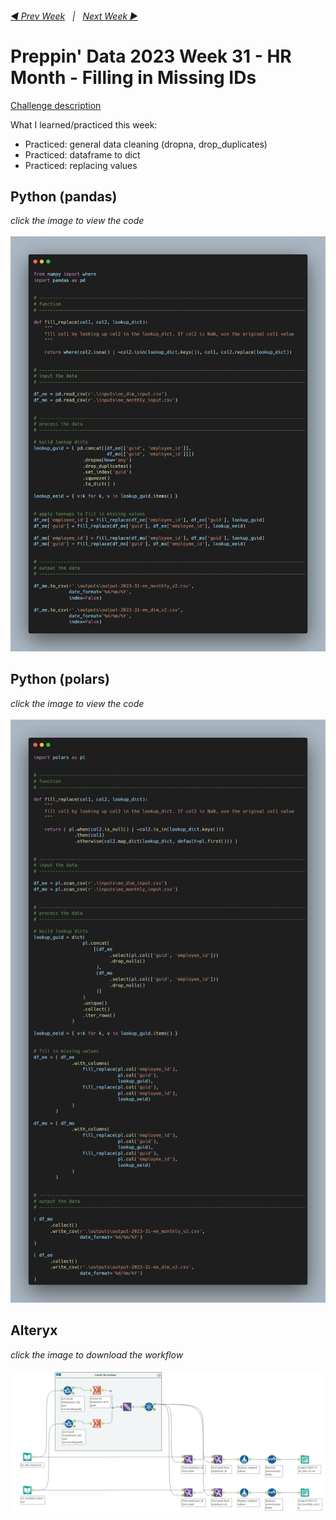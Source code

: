 <h6><a href="..\preppin-data-2023-30\README.md">◀  Prev Week</a>&nbsp;&nbsp;&nbsp;|&nbsp;&nbsp;&nbsp;<a href="..\preppin-data-2023-32\README.md">Next Week  ▶</a></h6>

# Preppin' Data 2023 Week 31 - HR Month - Filling in Missing IDs

[Challenge description](https://preppindata.blogspot.com/2023/08/2023-week-31-hr-month-filling-in.html)

What I learned/practiced this week:
* Practiced: general data cleaning (dropna, drop_duplicates)
* Practiced: dataframe to dict
* Practiced: replacing values

## Python (pandas)
<i>click the image to view the code</i><br>
<br>
<a href="preppin-data-2023-31.py">
<img src="img-python-code-2023-31.png?raw=true" alt="Python code (pandas)">
</a>

## Python (polars)
<i>click the image to view the code</i><br>
<br>
<a href="preppin-data-2023-31-polars.py">
<img src="img-python-code-2023-31-polars.png?raw=true" alt="Python code (polars)">
</a>

## Alteryx
<i>click the image to download the workflow</i><br>
<br>
<a href="preppin-data-2023-31.yxzp">
<img src="img-alteryx-2023-31.png?raw=true" alt="Alteryx workflow">
</a>
